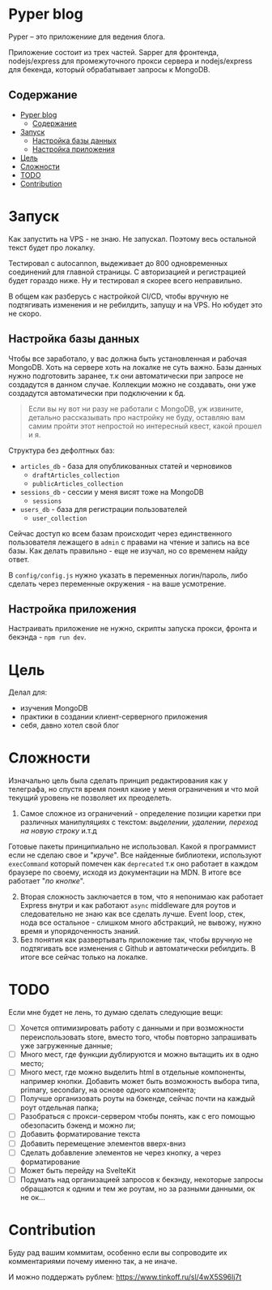 # Pyper blog

Pyper – это приложениие для ведения блога.

Приложение состоит из трех частей. Sapper для фронтенда, nodejs/express для промежуточного прокси сервера и nodejs/express для бекенда, который обрабатывает запросы к MongoDB.

## Содержание
- [Pyper blog](#pyper-blog)
  - [Содержание](#содержание)
- [Запуск](#запуск)
  - [Настройка базы данных](#настройка-базы-данных)
  - [Настройка приложения](#настройка-приложения)
- [Цель](#цель)
- [Сложности](#сложности)
- [TODO](#todo)
- [Contribution](#contribution)

# Запуск

Как запустить на VPS - не знаю. Не запускал. Поэтому весь остальной текст будет про локалку.

Тестировал с autocannon, выдеживает до 800 одновременных соединений для главной страницы. С авторизацией и регистрацией будет гораздо ниже. Ну и тестировал я скорее всего неправильно.

В общем как разберусь с настройкой CI/CD, чтобы вручную не подтягивать изменения и не ребилдить, запущу и на VPS. Но юбудет это не скоро.


## Настройка базы данных

Чтобы все заработало, у вас должна быть установленная и рабочая MongoDB. Хоть на сервере хоть на локалке не суть важно. Базы данных нужно подготовить заранее, т.к они автоматически при запросе не создадутся в данном случае. Коллекции можно не создавать, они уже создадутся автоматически при подключении к бд.

> Если вы ну вот ни разу не работали с MongoDB, уж извините, детально рассказывать про настройку не буду, оставляю вам самим пройти этот непростой но интересный квест, какой прошел и я.

Структура без дефолтных баз:

- `articles_db` - база для опубликованных статей и черновиков
  - `draftArticles_collection`
  - `publicArticles_collection`
- `sessions_db` - сессии у меня висят тоже на MongoDB
  - `sessions`
- `users_db` - база для регистрации пользователей
  - `user_collection`

Сейчас доступ ко всем базам происходит через единственного пользователя лежащего в `admin` с правами на чтение и запись на все базы. Как делать правильно - еще не изучал, но со временем найду ответ.

В `config/config.js` нужно указать в переменных логин/пароль, либо сделать через переменные окружения - на ваше усмотрение.


## Настройка приложения

Настраивать приложение не нужно, скрипты запуска прокси, фронта и бекэнда - `npm run dev`.

# Цель

Делал для:
- изучения MongoDB
- практики в создании клиент-серверного приложения
- себя, давно хотел свой блог

# Сложности

Изначально цель была сделать принцип редактирования как у телеграфа, но спустя время понял какие у меня ограничения и что мой текущий уровень не позволяет их преоделеть.

1. Самое сложное из ограничений - определение позиции каретки при различных манипуляциях с текстом: *выделении, удалении, переход на новую строку* и.т.д

Готовые пакеты принципиально не использовал. Какой я программист если не сделаю свое и "*круче*". Все найденные библиотеки, используют `execCommand` который помечен как `deprecated` т.к оно работает в каждом браузере по своему, исходя из документации на MDN. В итоге все работает "*по кнопке*".

2. Вторая сложность заключается в том, что я непонимаю как работает Express внутри и как работают `async` middleware для роутов и следовательно не знаю как все сделать лучше. Event loop, стек, нода все остальное - слишком много абстракций, не вывожу, нужно время и упорядоченность знаний.
3. Без понятия как развертывать приложение так, чтобы вручную не подтягивать все изменения с Github и автоматически ребилдить. В итоге все сейчас только на локалке.

# TODO

Если мне будет не лень, то думаю сделать следующие вещи:

- [ ] Хочется оптимизировать работу с данными и при возможности переиспользовать store, вместо того, чтобы повторно запрашивать уже загруженные данные;
- [ ] Много мест, где функции дублируются и можно вытащить их в одно место;
- [ ] Много мест, где можно выделить html в отдельные компоненты, например кнопки. Добавить может быть возможность выбора типа, primary, secondary, на основе одного компонента;
- [ ] Получше организовать роуты на бэкенде, сейчас почти на каждый роут отдельная папка;
- [ ] Разобраться с прокси-сервером чтобы понять, как с его помощью обезопасить бэкенд и можно ли;
- [ ] Добавить форматирование текста
- [ ] Добавить перемещение элементов вверх-вниз
- [ ] Сделать добавление элементов не через кнопку, а через форматирование
- [ ] Может быть перейду на SvelteKit
- [ ] Подумать над организацией запросов к бекэнду, некоторые запросы обращаются к одним и тем же роутам, но за разными данными, ок не ок...

# Contribution

Буду рад вашим коммитам, особенно если вы сопроводите их комментариями почему именно так, а не иначе.

И можно поддержать рублем: https://www.tinkoff.ru/sl/4wX5S96lj7t